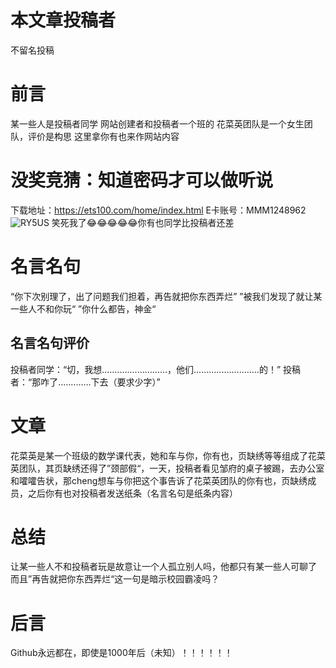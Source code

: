 # 本文章投稿者
不留名投稿
# 前言
某一些人是投稿者同学
网站创建者和投稿者一个班的
花菜英团队是一个女生团队，评价是构思
这里拿你有也来作网站内容
# 没奖竞猜：知道密码才可以做听说
下载地址：https://ets100.com/home/index.html
E卡账号：MMM1248962
![RY5US](https://t.tutu.to/img/RY5US)
笑死我了😂😂😂😂😂你有也同学比投稿者还差
# 名言名句
“你下次别理了，出了问题我们担着，再告就把你东西弄烂”
”被我们发现了就让某一些人不和你玩“
”你什么都告，神金“
## 名言名句评价
投稿者同学：“切，我想..........................，他们..........................的！”
投稿者：“那咋了.............下去（要求少字）”
# 文章
花菜英是某一个班级的数学课代表，她和车与你，你有也，页缺绣等等组成了花菜英团队，其页缺绣还得了”颈部假“，一天，投稿者看见邹府的桌子被踢，去办公室和嚯嚯告状，那cheng想车与你把这个事告诉了花菜英团队的你有也，页缺绣成员，之后你有也对投稿者发送纸条（名言名句是纸条内容）
# 总结
让某一些人不和投稿者玩是故意让一个人孤立别人吗，他都只有某一些人可聊了
而且”再告就把你东西弄烂“这一句是暗示校园霸凌吗？
# 后言
Github永远都在，即使是1000年后（未知）！！！！！！